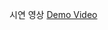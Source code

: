 시연 영상
[Demo Video](https://github.com/dabin8693/chrome-extension-captcha-cracker/blob/main/test.gif)
